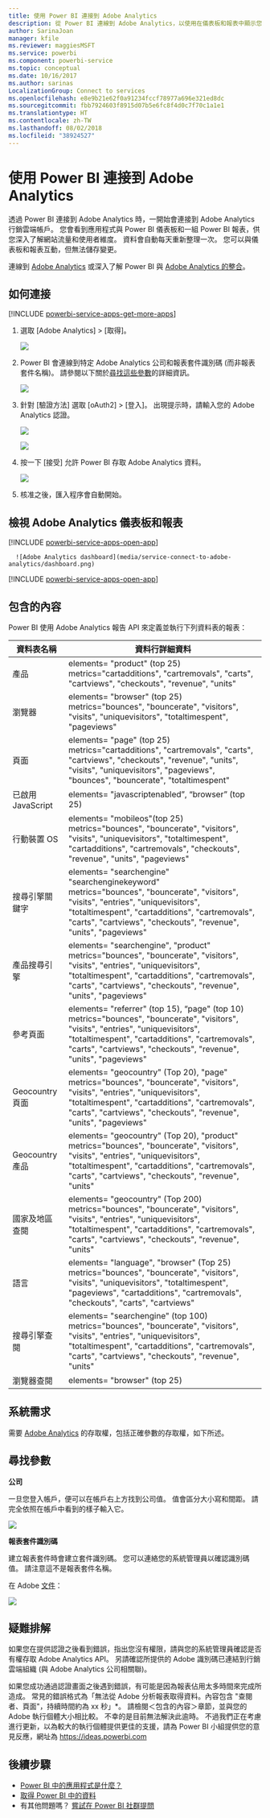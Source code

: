 ```yaml
---
title: 使用 Power BI 連接到 Adobe Analytics
description: 從 Power BI 連線到 Adobe Analytics，以使用在儀表板和報表中顯示您帳戶資料的應用程式。
author: SarinaJoan
manager: kfile
ms.reviewer: maggiesMSFT
ms.service: powerbi
ms.component: powerbi-service
ms.topic: conceptual
ms.date: 10/16/2017
ms.author: sarinas
LocalizationGroup: Connect to services
ms.openlocfilehash: e8e9b21e62f0a91234fccf78977a696e321ed8dc
ms.sourcegitcommit: fbb7924603f8915d07b5e6fc8f4d0c7f70c1a1e1
ms.translationtype: HT
ms.contentlocale: zh-TW
ms.lasthandoff: 08/02/2018
ms.locfileid: "38924527"
---
```

# <a name="connect-to-adobe-analytics-with-power-bi"></a>使用 Power BI 連接到 Adobe Analytics
透過 Power BI 連接到 Adobe Analytics 時，一開始會連接到 Adobe Analytics 行銷雲端帳戶。 您會看到應用程式與 Power BI 儀表板和一組 Power BI 報表，供您深入了解網站流量和使用者維度。 資料會自動每天重新整理一次。 您可以與儀表板和報表互動，但無法儲存變更。

連線到 [Adobe Analytics](https://app.powerbi.com/getdata/services/adobe-analytics) 或深入了解 Power BI 與 [Adobe Analytics 的整合](https://powerbi.microsoft.com/integrations/adobe-analytics)。

## <a name="how-to-connect"></a>如何連接
[!INCLUDE [powerbi-service-apps-get-more-apps](./includes/powerbi-service-apps-get-more-apps.md)]

1. 選取 [Adobe Analytics] \> [取得]。
   
   ![](media/service-connect-to-adobe-analytics/adobe.png)
2. Power BI 會連線到特定 Adobe Analytics 公司和報表套件識別碼 (而非報表套件名稱)。 請參閱以下關於[尋找這些參數](#FindingParams)的詳細資訊。
   
   ![](media/service-connect-to-adobe-analytics/parameters.png)
3. 針對 [驗證方法] 選取 [oAuth2] \> [登入]。 出現提示時，請輸入您的 Adobe Analytics 認證。 
   
    ![](media/service-connect-to-adobe-analytics/creds.png)
   
    ![](media/service-connect-to-adobe-analytics/adobe_signin.png)
4. 按一下 [接受]  允許 Power BI 存取 Adobe Analytics 資料。
   
   ![](media/service-connect-to-adobe-analytics/adobe_authorize.png)
5. 核准之後，匯入程序會自動開始。 

## <a name="view-the-adobe-analytics-dashboard-and-reports"></a>檢視 Adobe Analytics 儀表板和報表
[!INCLUDE [powerbi-service-apps-open-app](./includes/powerbi-service-apps-open-app.md)]

      ![Adobe Analytics dashboard](media/service-connect-to-adobe-analytics/dashboard.png)

[!INCLUDE [powerbi-service-apps-open-app](./includes/powerbi-service-apps-what-now.md)]

## <a name="whats-included"></a>包含的內容
Power BI 使用 Adobe Analytics 報告 API 來定義並執行下列資料表的報表：

| **資料表名稱** | **資料行詳細資料** |
| --- | --- |
| 產品 |elements=  "product" (top 25) </br> metrics="cartadditions", "cartremovals", "carts", "cartviews", "checkouts", "revenue", "units" |
| 瀏覽器 |elements= "browser" (top 25)</br>  metrics="bounces", "bouncerate", "visitors", "visits", "uniquevisitors", "totaltimespent", "pageviews" |
| 頁面 |elements= "page" (top 25)</br>  metrics="cartadditions", "cartremovals", "carts", "cartviews", "checkouts", "revenue", "units", "visits", "uniquevisitors", "pageviews", "bounces", "bouncerate", "totaltimespent" |
| 已啟用 JavaScript |elements=  "javascriptenabled”, “browser” (top 25) |
| 行動裝置 OS |elements= "mobileos"(top 25)</br> metrics="bounces", "bouncerate", "visitors", "visits", "uniquevisitors", "totaltimespent", "cartadditions", "cartremovals", "checkouts", "revenue", "units", "pageviews" |
| 搜尋引擎關鍵字 |elements= "searchengine" "searchenginekeyword"</br>  metrics="bounces", "bouncerate", "visitors", "visits", "entries", "uniquevisitors", "totaltimespent", "cartadditions", "cartremovals", "carts", "cartviews", "checkouts", "revenue", "units", "pageviews" |
| 產品搜尋引擎 |elements= "searchengine", "product"</br>  metrics="bounces", "bouncerate", "visitors", "visits", "entries", "uniquevisitors", "totaltimespent", "cartadditions", "cartremovals", "carts", "cartviews", "checkouts", "revenue", "units", "pageviews" |
| 參考頁面 |elements= "referrer" (top 15), “page" (top 10)</br>  metrics="bounces", "bouncerate", "visitors", "visits", "entries", "uniquevisitors", "totaltimespent", "cartadditions", "cartremovals", "carts", "cartviews", "checkouts", "revenue", "units", "pageviews" |
| Geocountry 頁面 |elements= "geocountry" (Top 20), "page"</br>  metrics="bounces", "bouncerate", "visitors", "visits", "entries", "uniquevisitors", "totaltimespent", "cartadditions", "cartremovals", "carts", "cartviews", "checkouts", "revenue", "units", "pageviews" |
| Geocountry 產品 |elements= "geocountry" (Top 20), "product"</br> metrics="bounces", "bouncerate", "visitors", "visits", "entries", "uniquevisitors", "totaltimespent", "cartadditions", "cartremovals", "carts", "cartviews", "checkouts", "revenue", "units" |
| 國家及地區查閱 |elements= "geocountry" (Top 200)</br>  metrics="bounces", "bouncerate", "visitors", "visits", "entries", "uniquevisitors", "totaltimespent", "cartadditions", "cartremovals", "carts", "cartviews", "checkouts", "revenue", "units" |
| 語言 |elements= "language", "browser" (Top 25)</br>  metrics="bounces", "bouncerate", "visitors", "visits", "uniquevisitors", "totaltimespent", "pageviews", "cartadditions", "cartremovals", "checkouts", "carts", "cartviews" |
| 搜尋引擎查閱 |elements= "searchengine" (top 100)</br>  metrics="bounces", "bouncerate", "visitors", "visits", "entries", "uniquevisitors", "totaltimespent", "cartadditions", "cartremovals", "carts", "cartviews", "checkouts", "revenue", "units" |
| 瀏覽器查閱 |elements= "browser" (top 25) |

## <a name="system-requirements"></a>系統需求
需要 [Adobe Analytics](http://www.adobe.com/marketing-cloud/web-analytics.html) 的存取權，包括正確參數的存取權，如下所述。

<a name="FindingParams"></a>

## <a name="finding-parameters"></a>尋找參數
**公司**

一旦您登入帳戶，便可以在帳戶右上方找到公司值。 值會區分大小寫和間距。 請完全依照在帳戶中看到的樣子輸入它。

![](media/service-connect-to-adobe-analytics/adobe_companies.png)

**報表套件識別碼**

建立報表套件時會建立套件識別碼。 您可以連絡您的系統管理員以確認識別碼值。 請注意這不是報表套件名稱。

在 Adobe [文件](https://marketing.adobe.com/resources/help/en_US/reference/new_report_suite.html)：

![](media/service-connect-to-adobe-analytics/reportsuiteid.png)

## <a name="troubleshooting"></a>疑難排解
如果您在提供認證之後看到錯誤，指出您沒有權限，請與您的系統管理員確認是否有權存取 Adobe Analytics API。 另請確認所提供的 Adobe 識別碼已連結到行銷雲端組織 (與 Adobe Analytics 公司相關聯)。

如果您成功通過認證畫面之後遇到錯誤，有可能是因為報表佔用太多時間來完成所造成。 常見的錯誤格式為「無法從 Adobe 分析報表取得資料。內容包含 &quot;查閱者、頁面&quot;，持續時間約為 xx 秒」*。 請檢閱＜包含的內容＞章節，並與您的 Adobe 執行個體大小相比較。 不幸的是目前無法解決此逾時。 不過我們正在考慮進行更新，以為較大的執行個體提供更佳的支援，請為 Power BI 小組提供您的意見反應，網址為 https://ideas.powerbi.com

## <a name="next-steps"></a>後續步驟
* [Power BI 中的應用程式是什麼？](service-install-use-apps.md)
* [取得 Power BI 中的資料](service-get-data.md)
* 有其他問題嗎？ [嘗試在 Power BI 社群提問](http://community.powerbi.com/)

